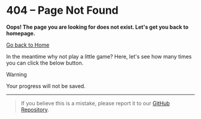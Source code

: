 # 404 – Page Not Found

**Oops! The page you are looking for does not exist. Let's get you back to homepage.**

[Go back to Home](https://gh-guides.rweb.site/)

In the meantime why not play a little game? Here, let's see how many times you can click the below button. 

<button-counter></button-counter>



> [!WARNING]
> Your progress will not be saved.

---

> If you believe this is a mistake, please report it to our [GitHub Repository](https://github.com/harys722/github-guides/issues).
